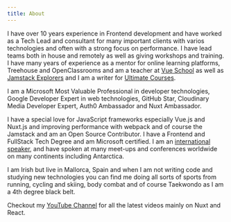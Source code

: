 ```yaml
---
title: About
---
```


I have over 10 years experience in Frontend development and have worked as a Tech Lead and consultant for many important clients with varios technologies and often with a strong focus on performance. I have lead teams both in house and remotely as well as giving workshops and training. I have many years of experience as a mentor for online learning platforms, Treehouse and OpenClassrooms and am a teacher at [Vue School](https://vueschool.io/courses/internationalization-with-vue-i18n) as well as [Jamstack Explorers](https://explorers.netlify.com/learn/get-started-with-nuxt) and I am a writer for [Ultimate Courses](https://ultimatecourses.com/author/debbieobrien).

I am a Microsoft Most Valuable Professional in developer technologies, Google Developer Expert in web technologies, GitHub Star, Cloudinary Media Developer Expert, Auth0 Ambassador and Nuxt Ambassador.

I have a special love for JavaScript frameworks especially Vue.js and Nuxt.js and improving performance with webpack and of course the Jamstack and am an Open Source Contributor. I have a Frontend and FullStack Tech Degree and am Microsoft certified. I am an [international speaker](https://noti.st/debbie), and have spoken at many meet-ups and conferences worldwide on many continents including Antarctica.

I am Irish but live in Mallorca, Spain and when I am not writing code and studying new technologies you can find me doing all sorts of sports from running, cycling and skiing, body combat and of course Taekwondo as I am a 4th degree black belt.

Checkout my [YouTube Channel](https://www.youtube.com/c/DebbieOBrien) for all the latest videos mainly on Nuxt and React.
